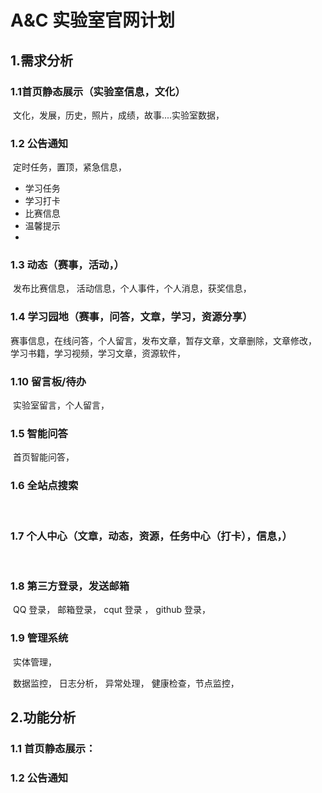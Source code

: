 # A&C 实验室官网计划

## 1.需求分析

### 1.1首页静态展示（实验室信息，文化）

​		文化，发展，历史，照片，成绩，故事....实验室数据，

### 1.2 公告通知

​		定时任务，置顶，紧急信息，

 - 学习任务
 - 学习打卡
 - 比赛信息
 - 温馨提示
 - 

### 1.3 动态（赛事，活动，）

​		发布比赛信息， 活动信息，个人事件，个人消息，获奖信息，

### 1.4 学习园地（赛事，问答，文章，学习，资源分享）

​		赛事信息，在线问答，个人留言，发布文章，暂存文章，文章删除，文章修改， 学习书籍，学习视频，学习文章，资源软件，

### 1.10 留言板/待办

​		实验室留言，个人留言，

### 1.5 智能问答

​		首页智能问答，

### 1.6 全站点搜索

​		

### 1.7 个人中心（文章，动态，资源，任务中心（打卡），信息，）

​		

### 1.8 第三方登录，发送邮箱

​		QQ 登录， 邮箱登录， cqut 登录 ， github 登录， 

### 1.9 管理系统

​		实体管理，

​		数据监控， 日志分析， 异常处理， 健康检查，节点监控， 



##  2.功能分析

### 1.1 首页静态展示：



### 1.2 公告通知

​	



